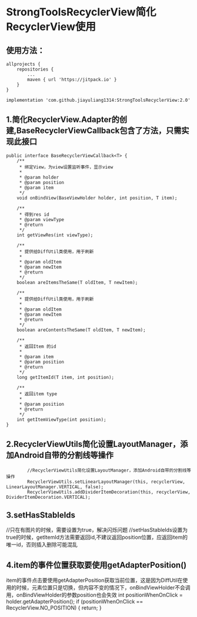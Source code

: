 StrongToolsRecyclerView简化RecyclerView使用
=============================================

## 使用方法：
```
allprojects {
    repositories {
        ...
        maven { url 'https://jitpack.io' }
    }
}

implementation 'com.github.jiayuliang1314:StrongToolsRecyclerView:2.0'
```

## 1.简化RecyclerView.Adapter的创建,BaseRecyclerViewCallback包含了方法，只需实现此接口
```
public interface BaseRecyclerViewCallback<T> {
    /**
     * 绑定View，为view设置监听事件，显示view
     *
     * @param holder
     * @param position
     * @param item
     */
    void onBindView(BaseViewHolder holder, int position, T item);

    /**
     * 得到res id
     * @param viewType
     * @return
     */
    int getViewRes(int viewType);

    /**
     * 提供给DiffUtil类使用，用于刷新
     *
     * @param oldItem
     * @param newItem
     * @return
     */
    boolean areItemsTheSame(T oldItem, T newItem);

    /**
     * 提供给DiffUtil类使用，用于刷新
     *
     * @param oldItem
     * @param newItem
     * @return
     */
    boolean areContentsTheSame(T oldItem, T newItem);

    /**
     * 返回Item 的id
     *
     * @param item
     * @param position
     * @return
     */
    long getItemId(T item, int position);

    /**
     * 返回item type
     *
     * @param position
     * @return
     */
    int getItemViewType(int position);
}
```
## 2.RecyclerViewUtils简化设置LayoutManager，添加Android自带的分割线等操作
```
        //RecyclerViewUtils简化设置LayoutManager，添加Android自带的分割线等操作
        RecyclerViewUtils.setLinearLayoutManager(this, recyclerView, LinearLayoutManager.VERTICAL, false);
        RecyclerViewUtils.addDividerItemDecoration(this, recyclerView, DividerItemDecoration.VERTICAL);
```
## 3.setHasStableIds
//只在有图片的时候，需要设置为true，解决闪烁问题
//setHasStableIds设置为true的时候，getItemId方法需要返回id,不建议返回position位置，应返回item的唯一id，否则插入删除可能混乱

## 4.item的事件位置获取要使用getAdapterPosition()
item的事件点击要使用getAdapterPosition获取当前位置，这是因为DiffUtil在使用的时候，元素位置只是切换，但内容不变的情况下，onBindViewHolder不会调用，onBindViewHolder的参数position也会失效
int positionWhenOnClick = holder.getAdapterPosition();
if (positionWhenOnClick == RecyclerView.NO_POSITION) {
return;
}

